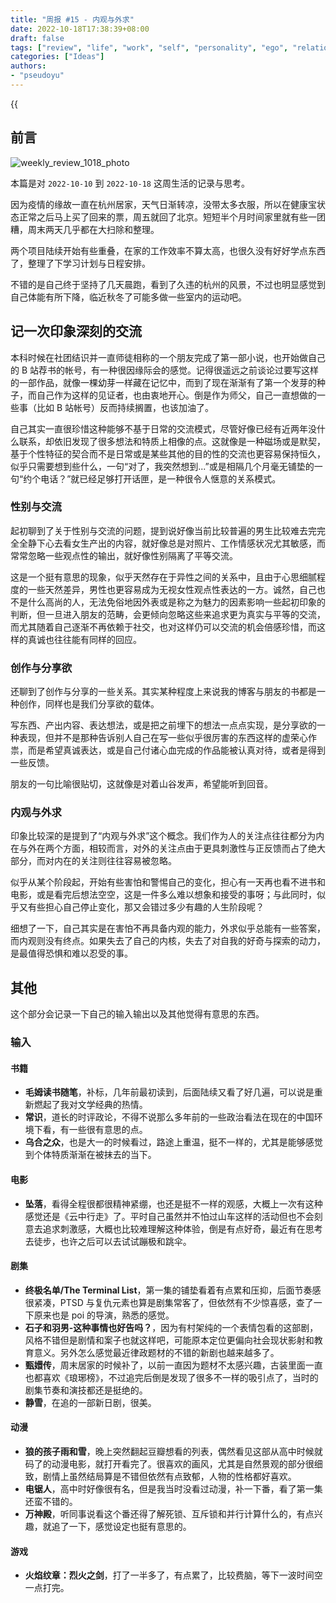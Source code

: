 ```yaml
---
title: "周报 #15 - 内观与外求"
date: 2022-10-18T17:38:39+08:00
draft: false
tags: ["review", "life", "work", "self", "personality", "ego", "relationship", "friend", "writing", "sharing"]
categories: ["Ideas"]
authors:
- "pseudoyu"
---
```


{{<audio src="audios/here_after_us.mp3" caption="《后来的我们 - 五月天》" >}}

## 前言

![weekly_review_1018_photo](https://image.pseudoyu.com/images/weekly_review_1018_photo.png)

本篇是对 `2022-10-10` 到 `2022-10-18` 这周生活的记录与思考。

因为疫情的缘故一直在杭州居家，天气日渐转凉，没带太多衣服，所以在健康宝状态正常之后马上买了回来的票，周五就回了北京。短短半个月时间家里就有些一团糟，周末两天几乎都在大扫除和整理。

两个项目陆续开始有些重叠，在家的工作效率不算太高，也很久没有好好学点东西了，整理了下学习计划与日程安排。

不错的是自己终于坚持了几天晨跑，看到了久违的杭州的风景，不过也明显感觉到自己体能有所下降，临近秋冬了可能多做一些室内的运动吧。

## 记一次印象深刻的交流

本科时候在社团结识并一直师徒相称的一个朋友完成了第一部小说，也开始做自己的 B 站荐书的帐号，有一种很因缘际会的感觉。记得很遥远之前谈论过要写这样的一部作品，就像一棵幼芽一样藏在记忆中，而到了现在渐渐有了第一个发芽的种子，而自己作为这样的见证者，也由衷地开心。倒是作为师父，自己一直想做的一些事（比如 B 站帐号）反而持续搁置，也该加油了。

自己其实一直很珍惜这种能够不基于日常的交流模式，尽管好像已经有近两年没什么联系，却依旧发现了很多想法和特质上相像的点。这就像是一种磁场或是默契，基于个性特征的契合而不是日常或是某些其他的目的性的交流也更容易保持恒久，似乎只需要想到些什么，一句“对了，我突然想到...”或是相隔几个月毫无铺垫的一句“约个电话？”就已经足够打开话匣，是一种很令人惬意的关系模式。

### 性别与交流

起初聊到了关于性别与交流的问题，提到说好像当前比较普遍的男生比较难去完完全全静下心去看女生产出的内容，就好像总是对照片、工作情感状况尤其敏感，而常常忽略一些观点性的输出，就好像性别隔离了平等交流。

这是一个挺有意思的现象，似乎天然存在于异性之间的关系中，且由于心思细腻程度的一些天然差异，男性也更容易成为无视女性观点性表达的一方。诚然，自己也不是什么高尚的人，无法免俗地因外表或是称之为魅力的因素影响一些起初印象的判断，但一旦进入朋友的范畴，会更倾向忽略这些来追求更为真实与平等的交流，而尤其随着自己逐渐不再依赖于社交，也对这样仍可以交流的机会倍感珍惜，而这样的真诚也往往能有同样的回应。

### 创作与分享欲

还聊到了创作与分享的一些关系。其实某种程度上来说我的博客与朋友的书都是一种创作，同样也是我们分享欲的载体。

写东西、产出内容、表达想法，或是把之前埋下的想法一点点实现，是分享欲的一种表现，但并不是那种告诉别人自己在写一些似乎很厉害的东西这样的虚荣心作祟，而是希望真诚表达，或是自己付诸心血完成的作品能被认真对待，或者是得到一些反馈。

朋友的一句比喻很贴切，这就像是对着山谷发声，希望能听到回音。

### 内观与外求

印象比较深的是提到了“内观与外求”这个概念。我们作为人的关注点往往都分为内在与外在两个方面，相较而言，对外的关注点由于更具刺激性与正反馈而占了绝大部分，而对内在的关注则往往容易被忽略。

似乎从某个阶段起，开始有些害怕和警惕自己的变化，担心有一天再也看不进书和电影，或是看完后想法空空，这是一件多么难以想象和接受的事呀；与此同时，似乎又有些担心自己停止变化，那又会错过多少有趣的人生阶段呢？

细想了一下，自己其实是在害怕不再具备内观的能力，外求似乎总能有一些答案，而内观则没有终点。如果失去了自己的内核，失去了对自我的好奇与探索的动力，是最值得恐惧和难以忍受的事。

## 其他

这个部分会记录一下自己的输入输出以及其他觉得有意思的东西。

### 输入

#### 书籍

- **毛姆读书随笔**，补标，几年前最初读到，后面陆续又看了好几遍，可以说是重新燃起了我对文学经典的热情。
- **常识**，道长的时评政论，不得不说那么多年前的一些政治看法在现在的中国环境下看，有一些很有意思的点。
- **乌合之众**，也是大一的时候看过，路途上重温，挺不一样的，尤其是能够感觉到个体特质渐渐在被抹去的当下。

#### 电影

- **坠落**，看得全程很都很精神紧绷，也还是挺不一样的观感，大概上一次有这种感觉还是《云中行走》了。平时自己虽然并不怕过山车这样的活动但也不会刻意去追求刺激感，大概也比较难理解这种体验，倒是有点好奇，最近有在思考去徒步，也许之后可以去试试蹦极和跳伞。

#### 剧集

- **终极名单/The Terminal List**，第一集的铺垫看着有点累和压抑，后面节奏感很紧凑，PTSD 与复仇元素也算是剧集常客了，但依然有不少惊喜感，查了一下原来也是 poi 的导演，熟悉的感觉。
- **石子和羽男-这种事情也好告吗？**，因为有村架纯的一个表情包看的这部剧，风格不错但是剧情和案子也就这样吧，可能原本定位更偏向社会现状影射和教育意义。另外怎么感觉最近律政题材的不错的新剧也越来越多了。
- **甄嬛传**，周末居家的时候补了，以前一直因为题材不太感兴趣，古装里面一直也都喜欢《琅琊榜》，不过追完后倒是发现了很多不一样的吸引点了，当时的剧集节奏和演技都还是挺绝的。
- **静雪**，在追的一部新日剧，很美。

#### 动漫

- **狼的孩子雨和雪**，晚上突然翻起豆瓣想看的列表，偶然看见这部从高中时候就码了的动漫电影，就打开看完了。很喜欢的画风，尤其是自然景观的部分很细致，剧情上虽然结局算是不错但依然有点致郁，人物的性格都好喜欢。
- **电锯人**，高中时好像很有名，但是我当时没看过动漫，补一下番，看了第一集还蛮不错的。
- **万神殿**，听同事说看这个番还得了解死锁、互斥锁和并行计算什么的，有点兴趣，就追了一下，感觉设定也挺有意思的。

#### 游戏

- **火焰纹章：烈火之剑**，打了一半多了，有点累了，比较费脑，等下一波时间空一点打完。
